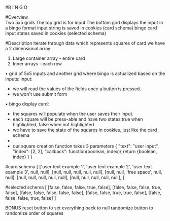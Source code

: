 #B I N G O

#Overview  
Two 5x5 grids
The top grid is for input
The bottom gird displays the input in a bingo format
input string is saved in cookies (card schema)
bingo card input states saved in cookies (selected schema)

#Description
iterate through data which represents squares of card
we have a 2 dimensional array:
  1. Large container array - entire card
  2. Inner arrays - each row

• grid of 5x5 inputs and another grid where bingo is actualized based on the inputs:
input:
  - we will read the values of the fields once a button is pressed.
  - we won't use submit form

 • bingo display card:
  - the squares will populate when the user saves their input.
  - each square will be press-able and have two states:true when highlighted, false when not highlighted
  - we have to save the state of the squares in cookies, just like the card schema
  -
  - our square creation function takes 3 parameters
  {
      "text": "user input",
      "index": [2, 2],
      "callback": function(boolean, index){ return {boolean, index} }
  }

#card schema
  [
    ['user text example 1', 'user text example 2', 'user text example 3', null, null],
    [null, null, null, null, null],
    [null, null, 'free space', null, null],
    [null, null, null, null, null],
    [null, null, null, null, null],
  ]

#selected schema
[
  [false, false, false, true, false],
  [false, false, false, true, false],
  [false, false, false, false, false],
  [false, false, true, true, false],
  [false, false, false, true, false]
]

BONUS
reset button to set everything back to null
randomize button to randomize order of squares
